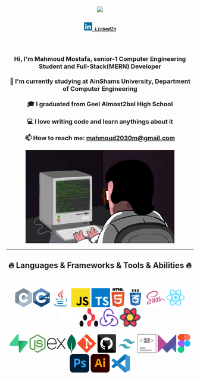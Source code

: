 

<h1 align="center">
  <a href="https://git.io/typing-svg">
    <img src="https://readme-typing-svg.herokuapp.com/?lines=Hello,+There!+👋;This+is+Mahmoud....;Nice+to+meet+you!&center=true&size=30">
  </a>
</h1>

<h5 align="center">
  <code><a href="https://www.linkedin.com/in/mahmoud-mostafa-9086ba232/" title="LinkedIn Profile"><img width="22" src="images/linkedin.svg"> LinkedIn</a></code>

</h5>
<br>
<h3 align="center" size ="50px" >
  
  Hi, I'm Mahmoud Mostafa, senior-1 Computer Engineering Student and Full-Stack(MERN) Developer 
  <br>
  <br>
  🔬 I'm currently studying  at AinShams University, Department of Computer Engineering
  <br>
  <br>
  🎓 I graduated from Geel Almost2bal High School
  <br>
  <br>
  💻 I love writing code and learn anythings about it
  <br>
 
     
  📫 How to reach me: <a href="mail: mahmoud2030m@gmail.com">mahmoud2030m@gmail.com</a>
</h3>
<div align="center">
<img src="images/coderman.gif" alt="Coder" width="400" height="250" />
</div>

<hr>
<h2 align="center">🔥 Languages & Frameworks & Tools & Abilities 🔥</h2>
<br>
<p align="center">
  <code><img title="C" height="50" src="images/c.svg"></code>
  <code><img title="C++" height="50" src="images/cpp.svg"></code>
  <code><img title="Java" height="50" src="images/java-original.svg"></code>
  <code><img title="Javascript" height="50" src="images/javascript.svg"></code>
  <code><img title="typescript" height="50" src="images/typescript.svg"></code>
  <code><img title="HTML5" height="50" src="images/html5.svg"></code>
  <code><img title="CSS" height="50" src="images/css.svg"></code>
  <code><img title="SASS" height="50" src="images/sass.svg"></code>
  <code><img title="React" height="50" src="images/react-original.svg"></code>
  <code><img  title="Next js" height="50" src="images/next-js.svg"></code>
  <code><img  title="react router" height="50" width="50" src="images/react-router.svg"></code>
  <code><img title="redux" height="50" src="images/redux.svg"></code>
  <code><img title="react-query" height="50" src="images/logos--react-query-icon.svg"></code>


  <br>
  <br>
  <code><img title="supabase" height="50" src="images/supabase.svg"></code>
  <code><img title="nodejs" height="50" src="images/nodejs.svg"></code>
  <code><img title="express" height="50" src="images/express.svg"></code>
  <code><img title="mongodb" height="50" src="images/mongodb.svg"></code>
  <code><img title="Git" height="50" src="images/git-original.svg"></code>
  <code><img title="github" height="50" src="images/github.svg"></code>
  <code><img title="tailwind" height="50" src="images/tailwind-svgrepo-com.svg"></code>
  <code><img title="styled-components" height="50" src="images/styled-components-1.svg"></code>
  <code><img title="framer-motion" height="50" src="images/framer-motion.svg"></code>
  <code><img title="figma" height="50" src="images/figma-icon.svg"></code>
  <code><img title="ps" height="50" src="images/adobe-photoshop-2.svg"></code>
  <code><img title="ai" height="50" src="images/ai.png"></code>
  <code><img title="Microsoft Visual Studio" height="50" src="images/visual-studio-code-1.svg"></code>
</p>
